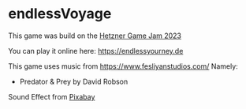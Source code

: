# endlessVoyage
This game was build on the [Hetzner Game Jam 2023](https://gamejam.hetzner.com)

You can play it online here: https://endlessyourney.de

This game uses music from https://www.fesliyanstudios.com/
Namely:
- Predator & Prey by David Robson

Sound Effect from <a href="https://pixabay.com/sound-effects/?utm_source=link-attribution&utm_medium=referral&utm_campaign=music&utm_content=30253">Pixabay</a>
